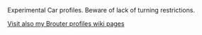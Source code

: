 
Experimental Car profiles. Beware of lack of turning restrictions.

[Visit also my Brouter profiles wiki pages](https://github.com/poutnikl/Brouter-profiles/wiki)

